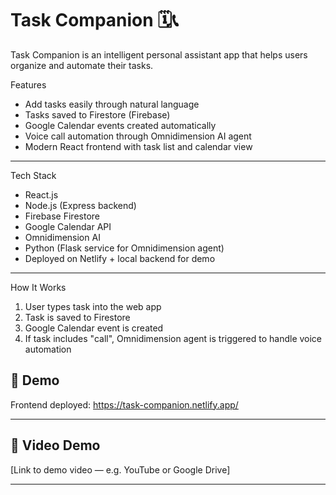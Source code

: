 # Task Companion 🗓️📞

Task Companion is an intelligent personal assistant app that helps users organize and automate their tasks.

Features

- Add tasks easily through natural language
- Tasks saved to Firestore (Firebase)
- Google Calendar events created automatically
- Voice call automation through Omnidimension AI agent
- Modern React frontend with task list and calendar view

---

Tech Stack

- React.js
- Node.js (Express backend)
- Firebase Firestore
- Google Calendar API
- Omnidimension AI
- Python (Flask service for Omnidimension agent)
- Deployed on Netlify + local backend for demo

---

 How It Works

1. User types task into the web app  
2. Task is saved to Firestore  
3. Google Calendar event is created  
4. If task includes "call", Omnidimension agent is triggered to handle voice automation

## 🌟 Demo
Frontend deployed:
https://task-companion.netlify.app/

---

## 🎥 Video Demo

[Link to demo video — e.g. YouTube or Google Drive]

---


